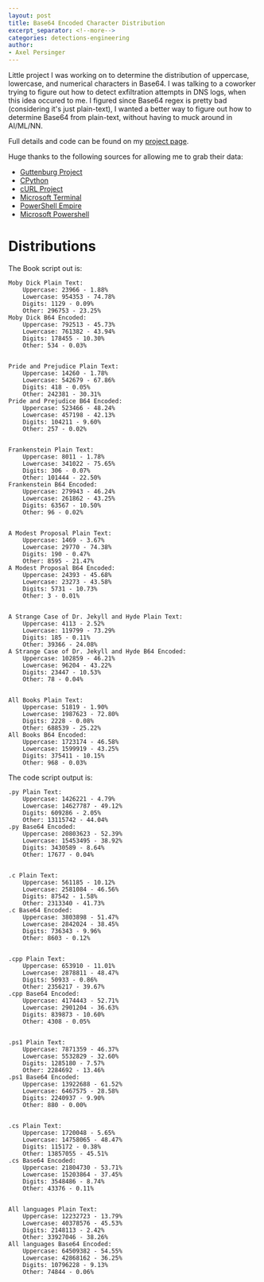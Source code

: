 ```yaml
---
layout: post
title: Base64 Encoded Character Distribution
excerpt_separator: <!--more-->
categories: detections-engineering
author:
- Axel Persinger
---
```



Little project I was working on to determine the distribution of uppercase, lowercase, and numerical characters in Base64. I was talking to a coworker trying to figure out how to detect exfiltration attempts in DNS logs, when this idea occured to me. I figured since Base64 regex is pretty bad (considering it's just plain-text), I wanted a better way to figure out how to determine Base64 from plain-text, without having to muck around in AI/ML/NN.

<!--more-->

Full details and code can be found on my [project page](https://github.com/CuckooEXE/Base64-Distribution).

Huge thanks to the following sources for allowing me to grab their data:
	
* [Guttenburg Project](https://www.gutenberg.org/)
* [CPython](https://codeload.github.com/python/cpython/zip/master)
* [cURL Project](https://codeload.github.com/curl/curl/zip/master)
* [Microsoft Terminal](https://codeload.github.com/microsoft/terminal/zip/master)
* [PowerShell Empire](https://codeload.github.com/EmpireProject/Empire/zip/master)
* [Microsoft Powershell](https://codeload.github.com/PowerShell/PowerShell/zip/master)


# Distributions

The Book script out is:

```
Moby Dick Plain Text:
	Uppercase: 23966 - 1.88%
	Lowercase: 954353 - 74.78%
	Digits: 1129 - 0.09%
	Other: 296753 - 23.25%
Moby Dick B64 Encoded:
	Uppercase: 792513 - 45.73%
	Lowercase: 761382 - 43.94%
	Digits: 178455 - 10.30%
	Other: 534 - 0.03%


Pride and Prejudice Plain Text:
	Uppercase: 14260 - 1.78%
	Lowercase: 542679 - 67.86%
	Digits: 418 - 0.05%
	Other: 242381 - 30.31%
Pride and Prejudice B64 Encoded:
	Uppercase: 523466 - 48.24%
	Lowercase: 457198 - 42.13%
	Digits: 104211 - 9.60%
	Other: 257 - 0.02%


Frankenstein Plain Text:
	Uppercase: 8011 - 1.78%
	Lowercase: 341022 - 75.65%
	Digits: 306 - 0.07%
	Other: 101444 - 22.50%
Frankenstein B64 Encoded:
	Uppercase: 279943 - 46.24%
	Lowercase: 261862 - 43.25%
	Digits: 63567 - 10.50%
	Other: 96 - 0.02%


A Modest Proposal Plain Text:
	Uppercase: 1469 - 3.67%
	Lowercase: 29770 - 74.38%
	Digits: 190 - 0.47%
	Other: 8595 - 21.47%
A Modest Proposal B64 Encoded:
	Uppercase: 24393 - 45.68%
	Lowercase: 23273 - 43.58%
	Digits: 5731 - 10.73%
	Other: 3 - 0.01%


A Strange Case of Dr. Jekyll and Hyde Plain Text:
	Uppercase: 4113 - 2.52%
	Lowercase: 119799 - 73.29%
	Digits: 185 - 0.11%
	Other: 39366 - 24.08%
A Strange Case of Dr. Jekyll and Hyde B64 Encoded:
	Uppercase: 102859 - 46.21%
	Lowercase: 96204 - 43.22%
	Digits: 23447 - 10.53%
	Other: 78 - 0.04%


All Books Plain Text:
	Uppercase: 51819 - 1.90%
	Lowercase: 1987623 - 72.80%
	Digits: 2228 - 0.08%
	Other: 688539 - 25.22%
All Books B64 Encoded:
	Uppercase: 1723174 - 46.58%
	Lowercase: 1599919 - 43.25%
	Digits: 375411 - 10.15%
	Other: 968 - 0.03%
```


The code script output is:

```
.py Plain Text:
	Uppercase: 1426221 - 4.79%
	Lowercase: 14627787 - 49.12%
	Digits: 609286 - 2.05%
	Other: 13115742 - 44.04%
.py Base64 Encoded:
	Uppercase: 20803623 - 52.39%
	Lowercase: 15453495 - 38.92%
	Digits: 3430589 - 8.64%
	Other: 17677 - 0.04%


.c Plain Text:
	Uppercase: 561185 - 10.12%
	Lowercase: 2581084 - 46.56%
	Digits: 87542 - 1.58%
	Other: 2313340 - 41.73%
.c Base64 Encoded:
	Uppercase: 3803898 - 51.47%
	Lowercase: 2842024 - 38.45%
	Digits: 736343 - 9.96%
	Other: 8603 - 0.12%


.cpp Plain Text:
	Uppercase: 653910 - 11.01%
	Lowercase: 2878811 - 48.47%
	Digits: 50933 - 0.86%
	Other: 2356217 - 39.67%
.cpp Base64 Encoded:
	Uppercase: 4174443 - 52.71%
	Lowercase: 2901204 - 36.63%
	Digits: 839873 - 10.60%
	Other: 4308 - 0.05%


.ps1 Plain Text:
	Uppercase: 7871359 - 46.37%
	Lowercase: 5532829 - 32.60%
	Digits: 1285180 - 7.57%
	Other: 2284692 - 13.46%
.ps1 Base64 Encoded:
	Uppercase: 13922688 - 61.52%
	Lowercase: 6467575 - 28.58%
	Digits: 2240937 - 9.90%
	Other: 880 - 0.00%


.cs Plain Text:
	Uppercase: 1720048 - 5.65%
	Lowercase: 14758065 - 48.47%
	Digits: 115172 - 0.38%
	Other: 13857055 - 45.51%
.cs Base64 Encoded:
	Uppercase: 21804730 - 53.71%
	Lowercase: 15203864 - 37.45%
	Digits: 3548486 - 8.74%
	Other: 43376 - 0.11%


All languages Plain Text:
	Uppercase: 12232723 - 13.79%
	Lowercase: 40378576 - 45.53%
	Digits: 2148113 - 2.42%
	Other: 33927046 - 38.26%
All languages Base64 Encoded:
	Uppercase: 64509382 - 54.55%
	Lowercase: 42868162 - 36.25%
	Digits: 10796228 - 9.13%
	Other: 74844 - 0.06%
```
